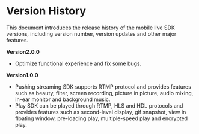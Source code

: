 # Version History

This document introduces the release history of the mobile live SDK versions, including version number, version updates and other major features.

**Version2.0.0**
* Optimize functional experience and fix some bugs.

**Version1.0.0**
* Pushing streaming SDK supports RTMP protocol and provides features such as beauty, filter, screen recording, picture in picture, audio mixing, in-ear monitor and background music.
* Play SDK can be played through RTMP, HLS and HDL protocols and provides features such as second-level display, gif snapshot, view in floating window, pre-loading play, multiple-speed play and encrypted play.
